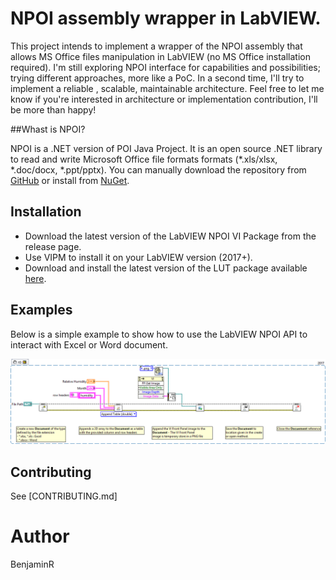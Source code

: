 # NPOI assembly wrapper in LabVIEW.

This project intends to implement a wrapper of the NPOI assembly that allows MS Office files manipulation in LabVIEW (no MS Office installation required).
I'm still exploring NPOI interface for capabilities and possibilities; trying different approaches, more like a PoC. In a second time, I'll try to implement a reliable , scalable, maintainable architecture. 
Feel free to let me know if you're interested in architecture or implementation contribution, I'll be more than happy! 

##Whast is NPOI?

NPOI is a .NET version of POI Java Project. It is an open source .NET library to read and write Microsoft Office file formats formats (*.xls/xlsx, *.doc/docx, *.ppt/pptx). 
You can manually download the repository from [GitHub](https://github.com/nissl-lab/npoi) or install from [NuGet](https://www.nuget.org/packages/NPOI/).

## Installation
* Download the latest version of the LabVIEW NPOI VI Package from the release page.
* Use VIPM to install it on your LabVIEW version (2017+).
* Download and install the latest version of the LUT package available [here](https://github.com/Benji667/LookUp_Table).

## Examples
Below is a simple example to show how to use the LabVIEW NPOI API to interact with Excel or Word document.

![SimpleDocumentCreationExample](https://github.com/Benji667/LabVIEW_NPOI/blob/bcb686f6b338eb219e46d72dd402a0802e551e9f/docs/img/SimpleDocumentCreationExample.png)

## Contributing
See [CONTRIBUTING.md]

# Author
BenjaminR
